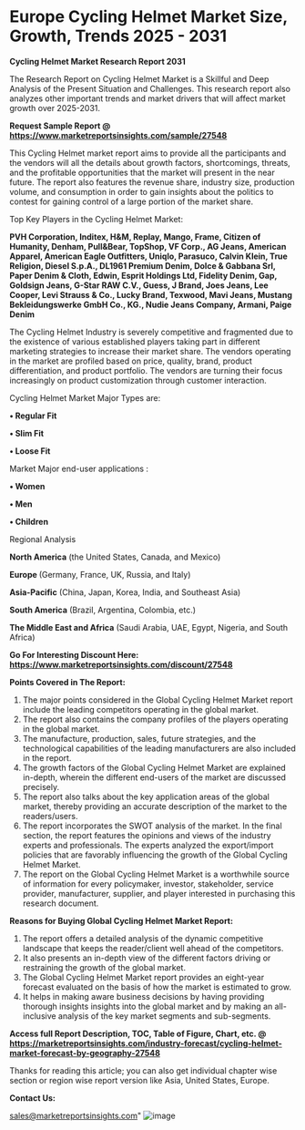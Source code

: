 # Europe Cycling Helmet Market Size, Growth, Trends 2025 - 2031

<strong>Cycling Helmet Market Research Report 2031</strong>

The Research Report on Cycling Helmet Market is a Skillful and Deep Analysis of the Present Situation and Challenges. This research report also analyzes other important trends and market drivers that will affect market growth over 2025-2031.

<strong>Request Sample Report @ <a href=https://www.marketreportsinsights.com/sample/27548>https://www.marketreportsinsights.com/sample/27548</a></strong>

This Cycling Helmet market report aims to provide all the participants and the vendors will all the details about growth factors, shortcomings, threats, and the profitable opportunities that the market will present in the near future. The report also features the revenue share, industry size, production volume, and consumption in order to gain insights about the politics to contest for gaining control of a large portion of the market share.

Top Key Players in the Cycling Helmet Market:

<strong>PVH Corporation, Inditex, H&M, Replay, Mango, Frame, Citizen of Humanity, Denham, Pull&Bear, TopShop, VF Corp., AG Jeans, American Apparel, American Eagle Outfitters, Uniqlo, Parasuco, Calvin Klein, True Religion, Diesel S.p.A., DL1961 Premium Denim, Dolce & Gabbana Srl, Paper Denim & Cloth, Edwin, Esprit Holdings Ltd, Fidelity Denim, Gap, Goldsign Jeans, G-Star RAW C.V., Guess, J Brand, Joes Jeans, Lee Cooper, Levi Strauss & Co., Lucky Brand, Texwood, Mavi Jeans, Mustang Bekleidungswerke GmbH Co., KG., Nudie Jeans Company, Armani, Paige Denim</strong>

The Cycling Helmet Industry is severely competitive and fragmented due to the existence of various established players taking part in different marketing strategies to increase their market share. The vendors operating in the market are profiled based on price, quality, brand, product differentiation, and product portfolio. The vendors are turning their focus increasingly on product customization through customer interaction.

Cycling Helmet Market Major Types are:

<strong>• Regular Fit

• Slim Fit

• Loose Fit</strong>

Market Major end-user applications :

<strong>• Women

• Men

• Children</strong>

Regional Analysis

</u><strong><b>North America</b></strong> (the United States, Canada, and Mexico)

<strong><b>Europe </b></strong>(Germany, France, UK, Russia, and Italy)

<strong><b>Asia-Pacific</b></strong> (China, Japan, Korea, India, and Southeast Asia)

<strong><b>South America</b></strong> (Brazil, Argentina, Colombia, etc.)

<strong><b>The Middle East and Africa</b></strong> (Saudi Arabia, UAE, Egypt, Nigeria, and South Africa)

<strong>Go For Interesting Discount Here: <a href=https://www.marketreportsinsights.com/discount/27548>https://www.marketreportsinsights.com/discount/27548</a></strong>

<strong>Points Covered in The Report:</strong>
<ol>
  <li>The major points considered in the Global Cycling Helmet Market report include the leading competitors operating in the global market.</li>
  <li>The report also contains the company profiles of the players operating in the global market.</li>
  <li>The manufacture, production, sales, future strategies, and the technological capabilities of the leading manufacturers are also included in the report.</li>
  <li>The growth factors of the Global Cycling Helmet Market are explained in-depth, wherein the different end-users of the market are discussed precisely.</li>
  <li>The report also talks about the key application areas of the global market, thereby providing an accurate description of the market to the readers/users.</li>
  <li>The report incorporates the SWOT analysis of the market. In the final section, the report features the opinions and views of the industry experts and professionals. The experts analyzed the export/import policies that are favorably influencing the growth of the Global Cycling Helmet Market.</li>
  <li>The report on the Global Cycling Helmet Market is a worthwhile source of information for every policymaker, investor, stakeholder, service provider, manufacturer, supplier, and player interested in purchasing this research document.</li>
</ol>
<strong>Reasons for Buying Global Cycling Helmet Market Report:</strong>

<ol>
  <li>The report offers a detailed analysis of the dynamic competitive landscape that keeps the reader/client well ahead of the competitors.</li>
  <li>It also presents an in-depth view of the different factors driving or restraining the growth of the global market.</li>
  <li>The Global Cycling Helmet Market report provides an eight-year forecast evaluated on the basis of how the market is estimated to grow.</li>
  <li>It helps in making aware business decisions by having providing thorough insights insights into the global market and by making an all-inclusive analysis of the key market segments and sub-segments.</li>
</ol>
<strong>Access full Report Description, TOC, Table of Figure, Chart, etc. @ <a href=https://marketreportsinsights.com/industry-forecast/cycling-helmet-market-forecast-by-geography-27548>https://marketreportsinsights.com/industry-forecast/cycling-helmet-market-forecast-by-geography-27548</a></strong>


Thanks for reading this article; you can also get individual chapter wise section or region wise report version like Asia, United States, Europe.

<strong>Contact Us:</strong>

sales@marketreportsinsights.com"
![image](https://github.com/user-attachments/assets/48134ca1-60c8-4b53-840b-14c14dfd59fd)
